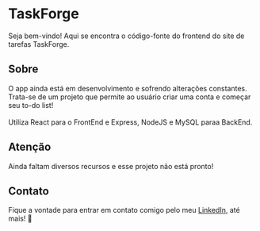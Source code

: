 # TaskForge

Seja bem-vindo! Aqui se encontra o código-fonte do frontend do site de tarefas TaskForge.

## Sobre

O app ainda está em desenvolvimento e sofrendo alterações constantes. Trata-se de um projeto que permite ao usuário criar uma conta e começar seu to-do list! <br><br>
Utiliza React para o FrontEnd e Express, NodeJS e MySQL paraa BackEnd.

## Atenção

Ainda faltam diversos recursos e esse projeto não está pronto!

## Contato

Fique a vontade para entrar em contato comigo pelo meu <a href="https://steamcommunity.com/id/ckzwebber" target="_blank">LinkedIn</a>, até mais! 👋
